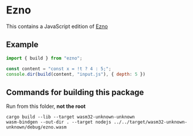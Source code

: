 # Ezno

This contains a JavaScript edition of [Ezno](https://github.com/kaleidawave/ezno)

## Example

```js
import { build } from "ezno";

const content = "const x = !t ? 4 : 5;";
console.dir(build(content, "input.js"), { depth: 5 })
```

## Commands for building this package

Run from this folder, **not the root**

```shell
cargo build --lib --target wasm32-unknown-unknown
wasm-bindgen --out-dir . --target nodejs ../../target/wasm32-unknown-unknown/debug/ezno.wasm
```

